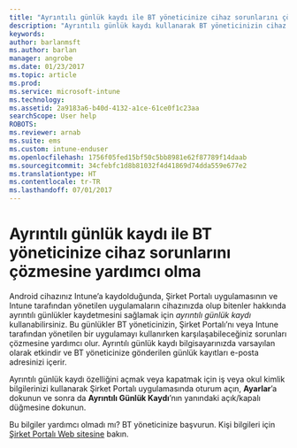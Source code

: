 ```yaml
---
title: "Ayrıntılı günlük kaydı ile BT yöneticinize cihaz sorunlarını çözmesine yardımcı olma | Microsoft Docs"
description: "Ayrıntılı günlük kaydı kullanarak BT yöneticinizin cihaz sorunlarını çözmesine yardımcı olma"
keywords: 
author: barlanmsft
ms.author: barlan
manager: angrobe
ms.date: 01/23/2017
ms.topic: article
ms.prod: 
ms.service: microsoft-intune
ms.technology: 
ms.assetid: 2a9183a6-b40d-4132-a1ce-61ce0f1c23aa
searchScope: User help
ROBOTS: 
ms.reviewer: arnab
ms.suite: ems
ms.custom: intune-enduser
ms.openlocfilehash: 1756f05fed15bf50c5bb8981e62f87789f14daab
ms.sourcegitcommit: 34cfebfc1d8b81032f4d41869d74dda559e677e2
ms.translationtype: HT
ms.contentlocale: tr-TR
ms.lasthandoff: 07/01/2017
---
```

# <a name="help-your-it-admin-fix-device-issues-with-verbose-logging"></a>Ayrıntılı günlük kaydı ile BT yöneticinize cihaz sorunlarını çözmesine yardımcı olma

Android cihazınız Intune’a kaydolduğunda, Şirket Portalı uygulamasının ve Intune tarafından yönetilen uygulamaların cihazınızda olup bitenler hakkında ayrıntılı günlükler kaydetmesini sağlamak için *ayrıntılı günlük kaydı* kullanabilirsiniz. Bu günlükler BT yöneticinizin, Şirket Portalı’nı veya Intune tarafından yönetilen bir uygulamayı kullanırken karşılaşabileceğiniz sorunları çözmesine yardımcı olur. Ayrıntılı günlük kaydı bilgisayarınızda varsayılan olarak etkindir ve BT yöneticinize gönderilen günlük kayıtları e-posta adresinizi içerir.

Ayrıntılı günlük kaydı özelliğini açmak veya kapatmak için iş veya okul kimlik bilgilerinizi kullanarak Şirket Portalı uygulamasında oturum açın, **Ayarlar**’a dokunun ve sonra da **Ayrıntılı Günlük Kaydı**’nın yanındaki açık/kapalı düğmesine dokunun.

Bu bilgiler yardımcı olmadı mı? BT yöneticinize başvurun. Kişi bilgileri için [Şirket Portalı Web sitesine](http://portal.manage.microsoft.com) bakın.
